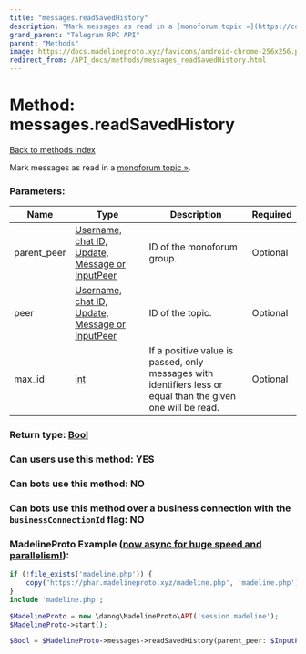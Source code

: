 ```yaml
---
title: "messages.readSavedHistory"
description: "Mark messages as read in a [monoforum topic »](https://core.telegram.org/api/monoforum)."
grand_parent: "Telegram RPC API"
parent: "Methods"
image: https://docs.madelineproto.xyz/favicons/android-chrome-256x256.png
redirect_from: /API_docs/methods/messages_readSavedHistory.html
---
```

# Method: messages.readSavedHistory
[Back to methods index](index.html)



Mark messages as read in a [monoforum topic »](https://core.telegram.org/api/monoforum).

### Parameters:

| Name     |    Type       | Description | Required |
|----------|---------------|-------------|----------|
|parent\_peer|[Username, chat ID, Update, Message or InputPeer](/API_docs/types/InputPeer.html) | ID of the monoforum group. | Optional|
|peer|[Username, chat ID, Update, Message or InputPeer](/API_docs/types/InputPeer.html) | ID of the topic. | Optional|
|max\_id|[int](/API_docs/types/int.html) | If a positive value is passed, only messages with identifiers less or equal than the given one will be read. | Optional|


### Return type: [Bool](/API_docs/types/Bool.html)

### Can users use this method: **YES**


### Can bots use this method: **NO**


### Can bots use this method over a business connection with the `businessConnectionId` flag: **NO**


### MadelineProto Example ([now async for huge speed and parallelism!](https://docs.madelineproto.xyz/docs/ASYNC.html)):


```php
if (!file_exists('madeline.php')) {
    copy('https://phar.madelineproto.xyz/madeline.php', 'madeline.php');
}
include 'madeline.php';

$MadelineProto = new \danog\MadelineProto\API('session.madeline');
$MadelineProto->start();

$Bool = $MadelineProto->messages->readSavedHistory(parent_peer: $InputPeer, peer: $InputPeer, max_id: $int, );
```

